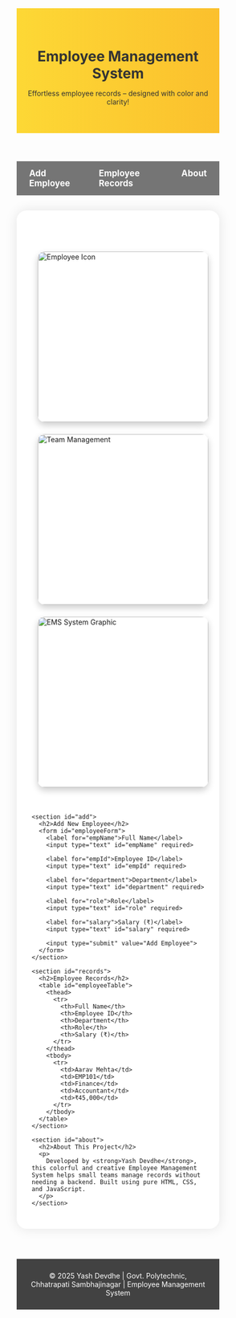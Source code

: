<html lang="en">
<head>
  <meta charset="UTF-8">
  <title>Employee Management System</title>
  <style>
    * {
      margin: 0;
      padding: 0;
      box-sizing: border-box;
    }

    html, body {
      height: 100%;
      font-family: 'Segoe UI', sans-serif;
      background: linear-gradient(to right, #fffde7, #f5f5f5);
      scroll-behavior: smooth;
    }

    header {
      background: linear-gradient(to right, #fdd835, #fbc02d);
      color: #333;
      padding: 40px 20px;
      text-align: center;
    }

    nav {
      background-color: #757575;
      display: flex;
      justify-content: center;
      padding: 14px 0;
    }

    nav a {
      color: white;
      text-decoration: none;
      margin: 0 25px;
      font-weight: bold;
      font-size: 17px;
    }

    nav a:hover {
      text-decoration: underline;
    }

    main {
      max-width: 1200px;
      margin: 30px auto;
      padding: 30px;
      background-color: white;
      border-radius: 20px;
      box-shadow: 0 0 25px rgba(0, 0, 0, 0.1);
    }

    section {
      margin-bottom: 80px;
    }

    h2 {
      color: #2c3e50;
      margin-bottom: 25px;
    }

    form label {
      display: block;
      margin-top: 15px;
      font-weight: bold;
      color: #444;
    }

    input[type="text"] {
      width: 100%;
      padding: 12px;
      border: 2px solid #ffeb3b;
      border-radius: 10px;
      margin-top: 5px;
      font-size: 16px;
    }

    input[type="submit"] {
      background-color: #fbc02d;
      color: #212121;
      padding: 14px 22px;
      border: none;
      border-radius: 10px;
      margin-top: 20px;
      font-size: 16px;
      cursor: pointer;
    }

    input[type="submit"]:hover {
      background-color: #fdd835;
    }

    table {
      width: 100%;
      border-collapse: collapse;
      margin-top: 30px;
    }

    th, td {
      border-bottom: 1px solid #ddd;
      padding: 15px;
      text-align: left;
    }

    th {
      background-color: #616161;
      color: white;
    }

    tr:hover {
      background-color: #fff9c4;
    }

    .images {
      display: flex;
      justify-content: space-around;
      margin: 40px 0;
      flex-wrap: wrap;
    }

    .images img {
      max-width: 100%;
      width: 340px;
      height: auto;
      margin: 12px;
      border-radius: 14px;
      box-shadow: 0 6px 14px rgba(0,0,0,0.2);
      transition: transform 0.3s;
    }

    .images img:hover {
      transform: scale(1.05);
    }

    footer {
      background-color: #424242;
      color: white;
      padding: 25px;
      text-align: center;
      margin-top: 60px;
    }
  </style>
</head>
<body>

  <header>
    <h1>Employee Management System</h1>
    <p>Effortless employee records – designed with color and clarity!</p>
  </header>

  <nav>
    <a href="#add">Add Employee</a>
    <a href="#records">Employee Records</a>
    <a href="#about">About</a>
  </nav>

  <main>
    <div class="images">
      <img src="download (1).jpg" alt="Employee Icon">
      <img src="download (2).jpg" alt="Team Management">
      <img src="download.jpg" alt="EMS System Graphic">
    </div>

    <section id="add">
      <h2>Add New Employee</h2>
      <form id="employeeForm">
        <label for="empName">Full Name</label>
        <input type="text" id="empName" required>

        <label for="empId">Employee ID</label>
        <input type="text" id="empId" required>

        <label for="department">Department</label>
        <input type="text" id="department" required>

        <label for="role">Role</label>
        <input type="text" id="role" required>

        <label for="salary">Salary (₹)</label>
        <input type="text" id="salary" required>

        <input type="submit" value="Add Employee">
      </form>
    </section>

    <section id="records">
      <h2>Employee Records</h2>
      <table id="employeeTable">
        <thead>
          <tr>
            <th>Full Name</th>
            <th>Employee ID</th>
            <th>Department</th>
            <th>Role</th>
            <th>Salary (₹)</th>
          </tr>
        </thead>
        <tbody>
          <tr>
            <td>Aarav Mehta</td>
            <td>EMP101</td>
            <td>Finance</td>
            <td>Accountant</td>
            <td>₹45,000</td>
          </tr>
        </tbody>
      </table>
    </section>

    <section id="about">
      <h2>About This Project</h2>
      <p>
        Developed by <strong>Yash Devdhe</strong>, this colorful and creative Employee Management System helps small teams manage records without needing a backend. Built using pure HTML, CSS, and JavaScript.
      </p>
    </section>
  </main>

  <footer>
    &copy; 2025 Yash Devdhe | Govt. Polytechnic, Chhatrapati Sambhajinagar | Employee Management System
  </footer>

  <script>
    const form = document.getElementById("employeeForm");
    const table = document.getElementById("employeeTable").getElementsByTagName("tbody")[0];

    form.addEventListener("submit", function(e) {
      e.preventDefault();

      const name = document.getElementById("empName").value;
      const id = document.getElementById("empId").value;
      const dept = document.getElementById("department").value;
      const role = document.getElementById("role").value;
      const salary = document.getElementById("salary").value;

      const newRow = table.insertRow();
      newRow.innerHTML = `
        <td>${name}</td>
        <td>${id}</td>
        <td>${dept}</td>
        <td>${role}</td>
        <td>₹${salary}</td>
      `;

      form.reset();
    });
  </script>

</body>
</html>
